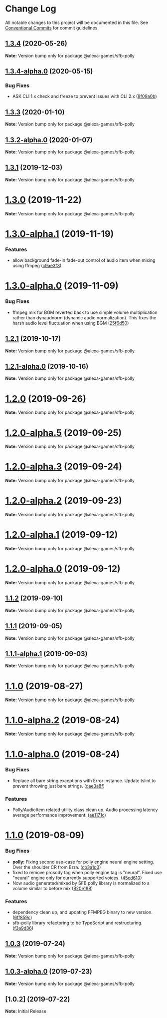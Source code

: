 # Change Log

All notable changes to this project will be documented in this file.
See [Conventional Commits](https://conventionalcommits.org) for commit guidelines.

## [1.3.4](http://git.amazon.com:2222/pkg/AlexaGamesSkillFlowBuilder/compare/v1.3.4-alpha.0...v1.3.4) (2020-05-26)

**Note:** Version bump only for package @alexa-games/sfb-polly





## [1.3.4-alpha.0](http://git.amazon.com:2222/pkg/AlexaGamesSkillFlowBuilder/compare/v1.3.3...v1.3.4-alpha.0) (2020-05-15)


### Bug Fixes

* ASK CLI 1.x check and freeze to prevent issues with CLI 2.x ([8f09a0b](http://git.amazon.com:2222/pkg/AlexaGamesSkillFlowBuilder/commits/8f09a0b5dac8846143b5d1f664e7bf9f5848cb42))





## [1.3.3](http://git.amazon.com:2222/pkg/AlexaGamesSkillFlowBuilder/compare/v1.3.2-alpha.0...v1.3.3) (2020-01-10)

**Note:** Version bump only for package @alexa-games/sfb-polly





## [1.3.2-alpha.0](http://git.amazon.com:2222/pkg/AlexaGamesSkillFlowBuilder/compare/v1.3.1-alpha.0...v1.3.2-alpha.0) (2020-01-07)

**Note:** Version bump only for package @alexa-games/sfb-polly





## [1.3.1](http://git.amazon.com:2222/pkg/AlexaGamesSkillFlowBuilder/compare/v1.3.1-alpha.0...v1.3.1) (2019-12-03)

**Note:** Version bump only for package @alexa-games/sfb-polly






# [1.3.0](http://git.amazon.com:2222/pkg/AlexaGamesSkillFlowBuilder/compare/v1.3.0-alpha.1...v1.3.0) (2019-11-22)

**Note:** Version bump only for package @alexa-games/sfb-polly





# [1.3.0-alpha.1](http://git.amazon.com:2222/pkg/AlexaGamesSkillFlowBuilder/compare/v1.3.0-alpha.0...v1.3.0-alpha.1) (2019-11-19)


### Features

* allow background fade-in fade-out control of audio item when mixing using ffmpeg ([c9ae3f3](http://git.amazon.com:2222/pkg/AlexaGamesSkillFlowBuilder/commits/c9ae3f36ef7c81eb2ea4f18084379fd857726e1f))





# [1.3.0-alpha.0](http://git.amazon.com:2222/pkg/AlexaGamesSkillFlowBuilder/compare/v1.2.1...v1.3.0-alpha.0) (2019-11-09)


### Bug Fixes

* ffmpeg mix for BGM reverted back to use simple volume multiplication rather than dynaudnorm (dynamic audio normalization). This fixes the harsh audio level fluctuation when using BGM ([25f6d50](http://git.amazon.com:2222/pkg/AlexaGamesSkillFlowBuilder/commits/25f6d50e35b6f17a3c38a26fcf89819172f8075c))





## [1.2.1](http://git.amazon.com:2222/pkg/AlexaGamesSkillFlowBuilder/compare/v1.2.1-alpha.0...v1.2.1) (2019-10-17)

**Note:** Version bump only for package @alexa-games/sfb-polly





## [1.2.1-alpha.0](http://git.amazon.com:2222/pkg/AlexaGamesSkillFlowBuilder/compare/v1.2.0...v1.2.1-alpha.0) (2019-10-16)

**Note:** Version bump only for package @alexa-games/sfb-polly





# [1.2.0](http://git.amazon.com:2222/pkg/AlexaGamesSkillFlowBuilder/compare/v1.2.0-alpha.5...v1.2.0) (2019-09-26)

**Note:** Version bump only for package @alexa-games/sfb-polly





# [1.2.0-alpha.5](http://git.amazon.com:2222/pkg/AlexaGamesSkillFlowBuilder/compare/v1.2.0-alpha.4...v1.2.0-alpha.5) (2019-09-25)

**Note:** Version bump only for package @alexa-games/sfb-polly





# [1.2.0-alpha.3](http://git.amazon.com:2222/pkg/AlexaGamesSkillFlowBuilder/compare/v1.2.0-alpha.2...v1.2.0-alpha.3) (2019-09-24)

**Note:** Version bump only for package @alexa-games/sfb-polly





# [1.2.0-alpha.2](http://git.amazon.com:2222/pkg/AlexaGamesSkillFlowBuilder/compare/v1.2.0-alpha.1...v1.2.0-alpha.2) (2019-09-23)

**Note:** Version bump only for package @alexa-games/sfb-polly





# [1.2.0-alpha.1](http://git.amazon.com:2222/pkg/AlexaGamesSkillFlowBuilder/compare/v1.2.0-alpha.0...v1.2.0-alpha.1) (2019-09-12)

**Note:** Version bump only for package @alexa-games/sfb-polly





# [1.2.0-alpha.0](http://git.amazon.com:2222/pkg/AlexaGamesSkillFlowBuilder/compare/v1.1.2...v1.2.0-alpha.0) (2019-09-12)

**Note:** Version bump only for package @alexa-games/sfb-polly





## [1.1.2](http://git.amazon.com:2222/pkg/AlexaGamesSkillFlowBuilder/compare/v1.1.1...v1.1.2) (2019-09-10)

**Note:** Version bump only for package @alexa-games/sfb-polly





## [1.1.1](http://git.amazon.com:2222/pkg/AlexaGamesSkillFlowBuilder/compare/v1.1.1-alpha.1...v1.1.1) (2019-09-05)

**Note:** Version bump only for package @alexa-games/sfb-polly





## [1.1.1-alpha.1](http://git.amazon.com:2222/pkg/AlexaGamesSkillFlowBuilder/compare/v1.1.1-alpha.0...v1.1.1-alpha.1) (2019-09-03)

**Note:** Version bump only for package @alexa-games/sfb-polly





# [1.1.0](http://git.amazon.com:2222/pkg/AlexaGamesSkillFlowBuilder/compare/v1.1.0-alpha.6...v1.1.0) (2019-08-27)

**Note:** Version bump only for package @alexa-games/sfb-polly





# [1.1.0-alpha.2](http://git.amazon.com:2222/pkg/AlexaGamesSkillFlowBuilder/compare/v1.1.0-alpha.1...v1.1.0-alpha.2) (2019-08-24)

**Note:** Version bump only for package @alexa-games/sfb-polly





# [1.1.0-alpha.0](http://git.amazon.com:2222/pkg/AlexaGamesSkillFlowBuilder/compare/v1.0.3...v1.1.0-alpha.0) (2019-08-24)


### Bug Fixes

*  Replace all bare string exceptions with Error instance. Update tslint to prevent throwing just bare strings. ([dae3a8f](http://git.amazon.com:2222/pkg/AlexaGamesSkillFlowBuilder/commits/dae3a8f))


### Features

* Polly/AudioItem related utility class clean up. Audio processing latency average performance improvement. ([ae1171c](http://git.amazon.com:2222/pkg/AlexaGamesSkillFlowBuilder/commits/ae1171c))





# [1.1.0](http://git.amazon.com:2222/pkg/AlexaGamesABCQuickStartPackage/compare/v1.0.3...v1.1.0) (2019-08-09)


### Bug Fixes

* **polly:** Fixing second use-case for polly engine neural engine setting. Over the shoulder CR from Ezra. ([cb3a1d3](http://git.amazon.com:2222/pkg/AlexaGamesABCQuickStartPackage/commits/cb3a1d3))
* fixed to remove prosody tag when polly engine tag is "neural". Fixed use "neural" engine only for currently supported voices. ([45cd610](http://git.amazon.com:2222/pkg/AlexaGamesABCQuickStartPackage/commits/45cd610))
* Now audio generated/mixed by SFB polly library is normalized to a volume similar to before mix ([820e188](http://git.amazon.com:2222/pkg/AlexaGamesABCQuickStartPackage/commits/820e188))


### Features

* dependency clean up, and updating FFMPEG binary to new version. ([6ff859c](http://git.amazon.com:2222/pkg/AlexaGamesABCQuickStartPackage/commits/6ff859c))
* sfb-polly library refactoring to be TypeScript and restructuring. ([f3a9d36](http://git.amazon.com:2222/pkg/AlexaGamesABCQuickStartPackage/commits/f3a9d36))





## [1.0.3](http://git.amazon.com:2222/pkg/AlexaGamesABCQuickStartPackage/compare/v1.0.3-alpha.0...v1.0.3) (2019-07-24)

**Note:** Version bump only for package @alexa-games/sfb-polly





## [1.0.3-alpha.0](http://git.amazon.com:2222/pkg/AlexaGamesABCQuickStartPackage/compare/v1.0.2...v1.0.3-alpha.0) (2019-07-23)

**Note:** Version bump only for package @alexa-games/sfb-polly





## [1.0.2] (2019-07-22)

**Note:** Initial Release
